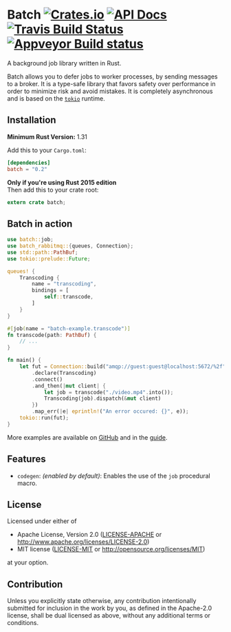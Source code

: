 # Batch [![Crates.io][crates-badge]][crates-url] [![API Docs][docs-badge]][docs-url] [![Travis Build Status][travis-badge]][travis-url] [![Appveyor Build status][appveyor-badge]][appveyor-url]

[crates-badge]: https://img.shields.io/crates/v/batch.svg
[crates-url]: https://crates.io/crates/batch
[docs-badge]: https://docs.rs/batch/badge.svg?version=0.1
[docs-url]: https://docs.rs/batch/0.1
[travis-badge]: https://travis-ci.org/kureuil/batch-rs.svg?branch=master
[travis-url]: https://travis-ci.org/kureuil/batch-rs
[appveyor-badge]: https://ci.appveyor.com/api/projects/status/p8390hfhs1ndmrv9/branch/master?svg=true
[appveyor-url]: https://ci.appveyor.com/project/kureuil/batch-rs/branch/master

A background job library written in Rust.

Batch allows you to defer jobs to worker processes, by sending messages to a broker. It is a type-safe library that favors safety over performance in order to minimize risk and avoid mistakes. It is completely asynchronous and is based on the [`tokio`] runtime.

[`tokio`]: https://crates.io/crates/tokio

## Installation

**Minimum Rust Version:** 1.31

Add this to your `Cargo.toml`:

```toml
[dependencies]
batch = "0.2"
```

**Only if you're using Rust 2015 edition**  
Then add this to your crate root:

```rust
extern crate batch;
```

## Batch in action

```rust
use batch::job;
use batch_rabbitmq::{queues, Connection};
use std::path::PathBuf;
use tokio::prelude::Future;

queues! {
    Transcoding {
        name = "transcoding",
        bindings = [
            self::transcode,
        ]
    }
}

#[job(name = "batch-example.transcode")]
fn transcode(path: PathBuf) {
    // ...
}

fn main() {
    let fut = Connection::build("amqp://guest:guest@localhost:5672/%2f")
        .declare(Transcoding)
        .connect()
        .and_then(|mut client| {
            let job = transcode("./video.mp4".into());
            Transcoding(job).dispatch(&mut client)
        })
        .map_err(|e| eprintln!("An error occured: {}", e));
    tokio::run(fut);
}
```

More examples are available on [GitHub][gh-examples] and in the [guide][user-guide].

[gh-examples]: https://github.com/kureuil/batch-rs/tree/master/examples
[user-guide]: https://kureuil.github.io/batch-rs/

## Features

* `codegen`: *(enabled by default)*: Enables the use of the `job` procedural macro.

## License

Licensed under either of

 * Apache License, Version 2.0
   ([LICENSE-APACHE](LICENSE-APACHE) or http://www.apache.org/licenses/LICENSE-2.0)
 * MIT license
   ([LICENSE-MIT](LICENSE-MIT) or http://opensource.org/licenses/MIT)

at your option.

## Contribution

Unless you explicitly state otherwise, any contribution intentionally submitted for inclusion in the work by you, as defined in the Apache-2.0 license, shall be dual licensed as above, without any additional terms or conditions.
